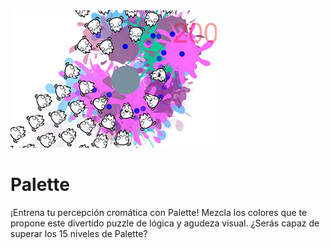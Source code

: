 <img src=../img/portfolio/bichos/bichos1.jpg>

# Palette

¡Entrena tu percepción cromática con Palette!
Mezcla los colores que te propone este divertido puzzle de lógica y agudeza visual.
¿Serás capaz de superar los 15 niveles de Palette?
